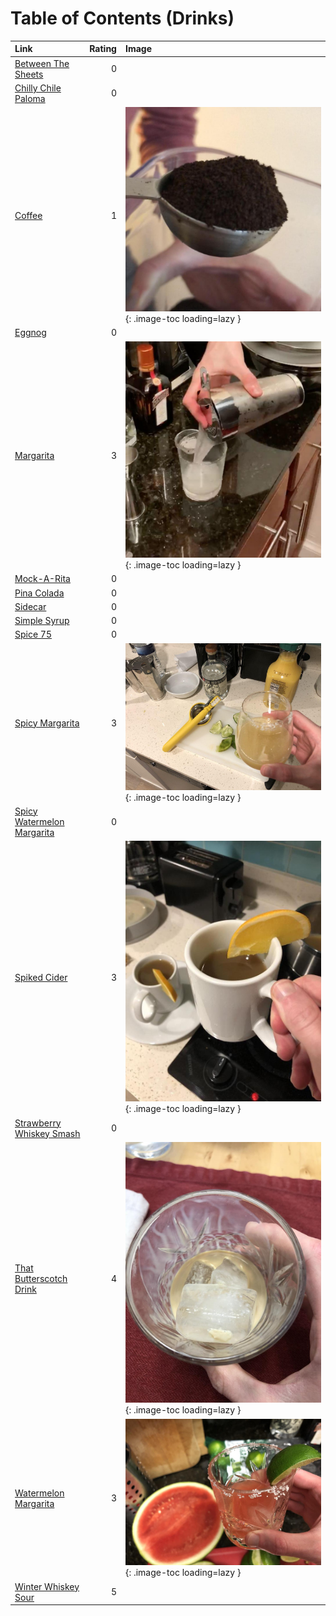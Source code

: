 # Table of Contents (Drinks)

| Link                                                          |   Rating | Image                                                                                       |
|:--------------------------------------------------------------|---------:|:--------------------------------------------------------------------------------------------|
| [Between The Sheets](./between_the_sheets.md)                 |        0 | <!-- TODO: Capture image -->                                                                |
| [Chilly Chile Paloma](./chilly_chile_paloma.md)               |        0 | <!-- TODO: Capture image -->                                                                |
| [Coffee](./coffee.md)                                         |        1 | ![coffee.jpeg](./coffee.jpeg){: .image-toc loading=lazy }                                   |
| [Eggnog](./eggnog.md)                                         |        0 | <!-- TODO: Capture image -->                                                                |
| [Margarita](./margarita.md)                                   |        3 | ![margarita.jpg](./margarita.jpg){: .image-toc loading=lazy }                               |
| [Mock-A-Rita](./mock-a-rita.md)                               |        0 | <!-- TODO: Capture image -->                                                                |
| [Pina Colada](./pina_colada.md)                               |        0 | <!-- TODO: Capture image -->                                                                |
| [Sidecar](./sidecar.md)                                       |        0 | <!-- TODO: Capture image -->                                                                |
| [Simple Syrup](./simple_syrup.md)                             |        0 | <!-- TODO: Capture image -->                                                                |
| [Spice 75](./spice_75.md)                                     |        0 | <!-- TODO: Capture image -->                                                                |
| [Spicy Margarita](./spicy_margarita.md)                       |        3 | ![spicy_margarita.jpg](./spicy_margarita.jpg){: .image-toc loading=lazy }                   |
| [Spicy Watermelon Margarita](./spicy_watermelon_margarita.md) |        0 | <!-- TODO: Capture image -->                                                                |
| [Spiked Cider](./spiked_cider.md)                             |        3 | ![spiked_cider.jpeg](./spiked_cider.jpeg){: .image-toc loading=lazy }                       |
| [Strawberry Whiskey Smash](./strawberry_whiskey_smash.md)     |        0 | <!-- TODO: Capture image -->                                                                |
| [That Butterscotch Drink](./that_butterscotch_drink.md)       |        4 | ![that_butterscotch_drink.jpeg](./that_butterscotch_drink.jpeg){: .image-toc loading=lazy } |
| [Watermelon Margarita](./watermelon_margarita.md)             |        3 | ![watermelon_margarita.jpg](./watermelon_margarita.jpg){: .image-toc loading=lazy }         |
| [Winter Whiskey Sour](./winter_whiskey_sour.md)               |        5 | <!-- TODO: Capture image -->                                                                |
